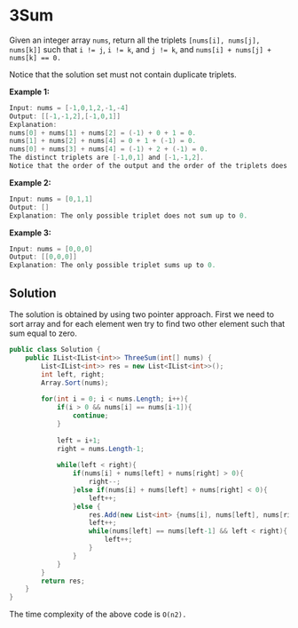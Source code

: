 # 3Sum

Given an integer array `nums`, return all the triplets `[nums[i], nums[j], nums[k]]` such that `i != j`, `i != k`, and `j != k`, and `nums[i] + nums[j] + nums[k] == 0.`

Notice that the solution set must not contain duplicate triplets.

 
**Example 1:**

```csharp
Input: nums = [-1,0,1,2,-1,-4]
Output: [[-1,-1,2],[-1,0,1]]
Explanation: 
nums[0] + nums[1] + nums[2] = (-1) + 0 + 1 = 0.
nums[1] + nums[2] + nums[4] = 0 + 1 + (-1) = 0.
nums[0] + nums[3] + nums[4] = (-1) + 2 + (-1) = 0.
The distinct triplets are [-1,0,1] and [-1,-1,2].
Notice that the order of the output and the order of the triplets does not matter.
```

**Example 2:**
```csharp
Input: nums = [0,1,1]
Output: []
Explanation: The only possible triplet does not sum up to 0.
```

**Example 3:**
```csharp
Input: nums = [0,0,0]
Output: [[0,0,0]]
Explanation: The only possible triplet sums up to 0.
```

## Solution

The solution is obtained by using two pointer approach. First we need to sort array and for each element wen try to find two other element such that sum equal to zero.

```csharp
public class Solution {
    public IList<IList<int>> ThreeSum(int[] nums) {
        List<IList<int>> res = new List<IList<int>>();
        int left, right;
        Array.Sort(nums);
        
        for(int i = 0; i < nums.Length; i++){
            if(i > 0 && nums[i] == nums[i-1]){
                continue;
            }
            
            left = i+1;
            right = nums.Length-1;
            
            while(left < right){
                if(nums[i] + nums[left] + nums[right] > 0){
                    right--;                    
                }else if(nums[i] + nums[left] + nums[right] < 0){
                    left++;
                }else {
                    res.Add(new List<int> {nums[i], nums[left], nums[right]});
                    left++;
                    while(nums[left] == nums[left-1] && left < right){
                        left++;
                    }
                }
            }
        }
        return res;
    }
}
```

The time complexity of the above code is `O(n2).`